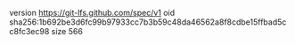 version https://git-lfs.github.com/spec/v1
oid sha256:1b692be3d6fc99b97933cc7b3b59c48da46562a8f8cdbe15ffbad5cc8fc3ec98
size 566
